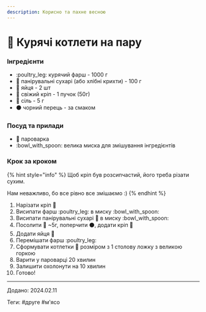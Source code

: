 ```yaml
---
description: Корисно та пахне весною
---
```


# 🧆 Курячі котлети на пару

### Інгредієнти

* :poultry\_leg: курячий фарш - 1000 г
* :bread: панірувальні сухарі (або хлібні крихти) - 100 г
* :egg: яйця - 2 шт
* :herb: свіжий кріп - 1 пучок (50г)
* :salt: сіль - 5 г
* ⚫ чорний перець - за смаком

### Посуд та прилади

* 🍲 пароварка
* :bowl\_with\_spoon: велика миска для змішування інгредієнтів

### Крок за кроком

{% hint style="info" %}
Щоб кріп був розсипчастий, його треба різати сухим.

Нам неважливо, бо все рівно все змішаємо :)
{% endhint %}

1. Нарізати кріп :herb:
2. Висипати фарш :poultry\_leg: в миску :bowl\_with\_spoon:
3. Висипати панірувальні сухарі :bread: в миску :bowl\_with\_spoon:
4. Посолити :salt: \~5г, поперчити ⚫, додати кріп :herb:
5. Додати яйця :egg:
6. Перемішати фарш :poultry\_leg:
7. Сформувати котлетки :falafel: розміром з 1 столову ложку з великою горкою
8. Варити у пароварці 20 хвилин
9. Залишити охолонути на 10 хвилин
10. Готово!

***

Додано: 2024.02.11

Теги: #друге #м'ясо
